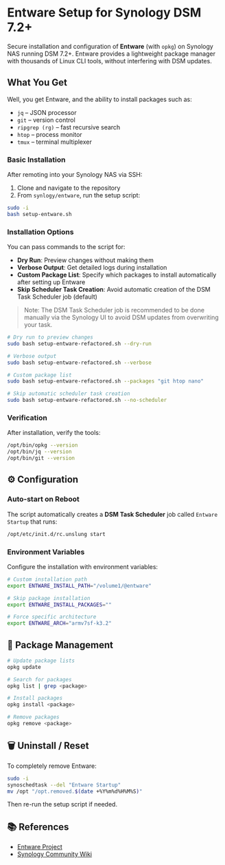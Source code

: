 # Entware Setup for Synology DSM 7.2+

Secure installation and configuration of **Entware** (with `opkg`) on Synology NAS running DSM 7.2+.
Entware provides a lightweight package manager with thousands of Linux CLI tools, without interfering with DSM updates.

## What You Get

Well, you get Entware, and the ability to install packages such as:

- `jq` – JSON processor
- `git` – version control
- `ripgrep (rg)` – fast recursive search
- `htop` – process monitor
- `tmux` – terminal multiplexer

### Basic Installation

After remoting into your Synology NAS via SSH:

1. Clone and navigate to the repository
2. From `synlogy/entware`, run the setup script:

```bash
sudo -i
bash setup-entware.sh
```

### Installation Options

You can pass commands to the script for:

- **Dry Run**: Preview changes without making them
- **Verbose Output**: Get detailed logs during installation
- **Custom Package List**: Specify which packages to install automatically after setting up Entware
- **Skip Scheduler Task Creation**: Avoid automatic creation of the DSM Task Scheduler job (default)

> Note: The DSM Task Scheduler job is recommended to be done manually via the Synology UI to avoid DSM updates from overwriting your task.

```bash
# Dry run to preview changes
sudo bash setup-entware-refactored.sh --dry-run

# Verbose output
sudo bash setup-entware-refactored.sh --verbose

# Custom package list
sudo bash setup-entware-refactored.sh --packages "git htop nano"

# Skip automatic scheduler task creation
sudo bash setup-entware-refactored.sh --no-scheduler
```

### Verification

After installation, verify the tools:

```bash
/opt/bin/opkg --version
/opt/bin/jq --version
/opt/bin/git --version
```

## ⚙️ Configuration

### Auto-start on Reboot

The script automatically creates a **DSM Task Scheduler** job called `Entware Startup` that runs:

```bash
/opt/etc/init.d/rc.unslung start
```

### Environment Variables

Configure the installation with environment variables:

```bash
# Custom installation path
export ENTWARE_INSTALL_PATH="/volume1/@entware"

# Skip package installation
export ENTWARE_INSTALL_PACKAGES=""

# Force specific architecture
export ENTWARE_ARCH="armv7sf-k3.2"
```

## 🔧 Package Management

```bash
# Update package lists
opkg update

# Search for packages
opkg list | grep <package>

# Install packages
opkg install <package>

# Remove packages
opkg remove <package>
```

## 🗑️ Uninstall / Reset

To completely remove Entware:

```bash
sudo -i
synoschedtask --del "Entware Startup"
mv /opt "/opt.removed.$(date +%Y%m%d%H%M%S)"
```

Then re-run the setup script if needed.

## 📚 References

- [Entware Project](https://github.com/Entware/Entware)
- [Synology Community Wiki](https://github.com/Entware/Entware/wiki/Install-on-Synology-NAS)

